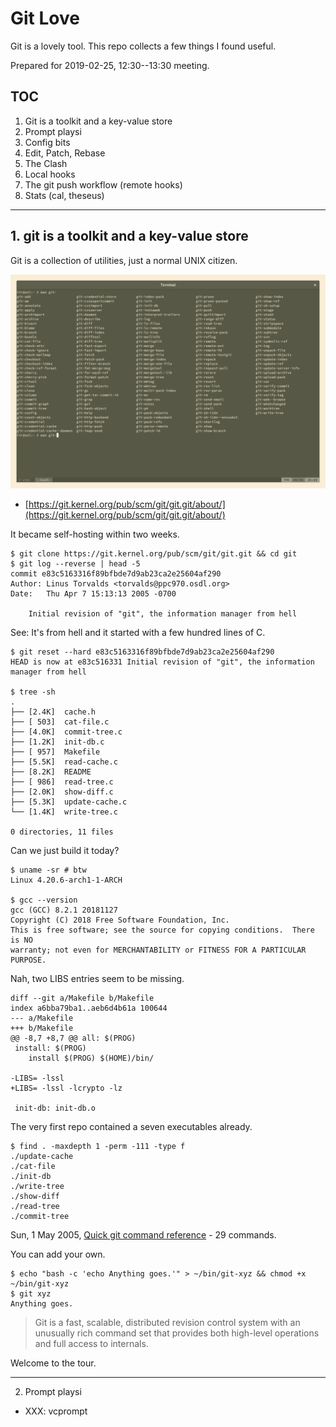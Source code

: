 # Git Love

Git is a lovely tool. This repo collects a few things I found useful.

Prepared for 2019-02-25, 12:30--13:30 meeting.

## TOC

1. Git is a toolkit and a key-value store
2. Prompt playsi
3. Config bits
4. Edit, Patch, Rebase
5. The Clash
6. Local hooks
7. The git push workflow (remote hooks)
8. Stats (cal, theseus)

----

## 1. git is a toolkit and a key-value store

Git is a collection of utilities, just a normal UNIX citizen.

![man git tab](static/man-git-tab.png)

* [https://git.kernel.org/pub/scm/git/git.git/about/](https://git.kernel.org/pub/scm/git/git.git/about/)

It became self-hosting within two weeks.

```shell
$ git clone https://git.kernel.org/pub/scm/git/git.git && cd git
$ git log --reverse | head -5
commit e83c5163316f89bfbde7d9ab23ca2e25604af290
Author: Linus Torvalds <torvalds@ppc970.osdl.org>
Date:   Thu Apr 7 15:13:13 2005 -0700

    Initial revision of "git", the information manager from hell

```

See: It's from hell and it started with a few hundred lines of C.

```shell
$ git reset --hard e83c5163316f89bfbde7d9ab23ca2e25604af290
HEAD is now at e83c516331 Initial revision of "git", the information manager from hell

$ tree -sh
.
├── [2.4K]  cache.h
├── [ 503]  cat-file.c
├── [4.0K]  commit-tree.c
├── [1.2K]  init-db.c
├── [ 957]  Makefile
├── [5.5K]  read-cache.c
├── [8.2K]  README
├── [ 986]  read-tree.c
├── [2.0K]  show-diff.c
├── [5.3K]  update-cache.c
└── [1.4K]  write-tree.c

0 directories, 11 files
```

Can we just build it today?

```shell
$ uname -sr # btw
Linux 4.20.6-arch1-1-ARCH

$ gcc --version
gcc (GCC) 8.2.1 20181127
Copyright (C) 2018 Free Software Foundation, Inc.
This is free software; see the source for copying conditions.  There is NO
warranty; not even for MERCHANTABILITY or FITNESS FOR A PARTICULAR PURPOSE.
```

Nah, two LIBS entries seem to be missing.

```shell
diff --git a/Makefile b/Makefile
index a6bba79ba1..aeb6d4b61a 100644
--- a/Makefile
+++ b/Makefile
@@ -8,7 +8,7 @@ all: $(PROG)
 install: $(PROG)
    install $(PROG) $(HOME)/bin/

-LIBS= -lssl
+LIBS= -lssl -lcrypto -lz

 init-db: init-db.o

```

The very first repo contained a seven executables already.

```
$ find . -maxdepth 1 -perm -111 -type f
./update-cache
./cat-file
./init-db
./write-tree
./show-diff
./read-tree
./commit-tree
```

Sun, 1 May 2005, [Quick git command
reference](https://lwn.net/Articles/134222/) - 29 commands.

You can add your own.

```shell
$ echo "bash -c 'echo Anything goes.'" > ~/bin/git-xyz && chmod +x ~/bin/git-xyz
$ git xyz
Anything goes.
```

> Git is a fast, scalable, distributed revision control system with an
> unusually rich command set that provides both high-level operations and full
> access to internals.

Welcome to the tour.

----

2. Prompt playsi

* XXX: vcprompt

